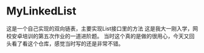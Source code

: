 # MyLinkedList
这是一个自己实现的双向链表，主要实现List接口里的方法
这是我大一刚入学，网校安卓培训的第五次作业的一道进阶题。
当时这个真的是做的很用心，今天又回头看了看这个仓库，感觉当时写的还是非常不错。


